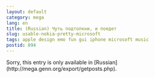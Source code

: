 ```yaml
---
layout: default
category: mega
lang: en
title: (Russian) Чуть подтолкни, и поедет
slug: usable-nokia-pretty-microsoft
tags: apple design emo fun gui iphone microsoft music 
postid: 894
---
```

<p>Sorry, this entry is only available in [Russian](http://mega.genn.org/export/getposts.php).</p>